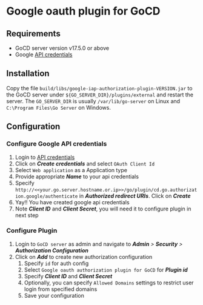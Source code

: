 # Google oauth plugin for GoCD

## Requirements

* GoCD server version v17.5.0 or above
* Google [API credentials](https://console.developers.google.com/apis/credentials)

## Installation

Copy the file `build/libs/google-iap-authorization-plugin-VERSION.jar` to the GoCD server under `${GO_SERVER_DIR}/plugins/external`
and restart the server. The `GO_SERVER_DIR` is usually `/var/lib/go-server` on Linux and `C:\Program Files\Go Server`
on Windows.

## Configuration

### Configure Google API credentials

1. Login to [API credentials](https://console.developers.google.com/apis/credentials)
1. Click on **_Create credentials_** and select `OAuth Client Id`
1. Select `Web application` as a Application type
1. Provide appropriate **_Name_** to your api credentials
1. Specify `http://<<your.go.server.hostname.or.ip>>/go/plugin/cd.go.authorization.google/authenticate` in **_Authorized redirect URIs_**. Click on **_Create_**
1. Yay!! You have created google api credentials
1. Note **_Client ID_** and **_Client Secret_**, you will need it to configure plugin in next step

### Configure Plugin

1. Login to `GoCD server` as admin and navigate to **_Admin_** _>_ **_Security_** _>_ **_Authorization Configuration_**
1. Click on **_Add_** to create new authorization configuration
    1. Specify `id` for auth config
    1. Select `Google oauth authorization plugin for GoCD` for **_Plugin id_**
    1. Specify **_Client ID_** and **_Client Secret_**
    1. Optionally, you can specify `Allowed Domains` settings to restrict user login from specified domains
    1. Save your configuration
